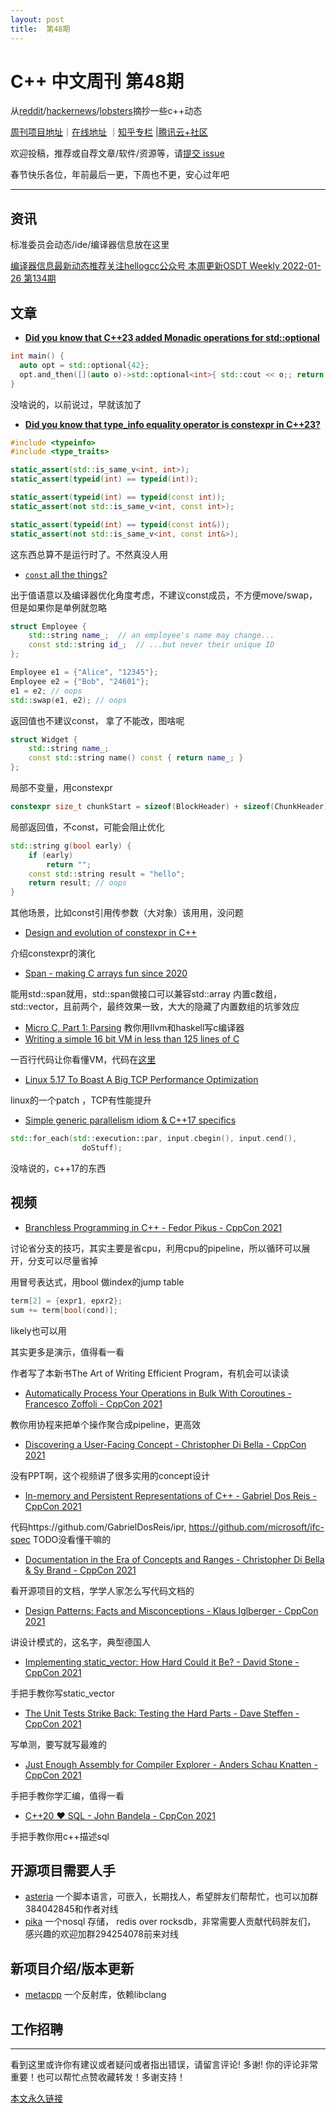 ```yaml
---
layout: post
title:  第48期
---
```


# C++ 中文周刊 第48期

从[reddit](https://www.reddit.com/r/cpp/)/[hackernews](https://news.ycombinator.com/)/[lobsters](https://lobste.rs/)摘抄一些c++动态

[周刊项目地址](https://github.com/wanghenshui/cppweeklynews)｜[在线地址](https://wanghenshui.github.io/cppweeklynews/) ｜[知乎专栏](https://www.zhihu.com/column/jieyaren) |[腾讯云+社区](https://cloud.tencent.com/developer/column/92884)

欢迎投稿，推荐或自荐文章/软件/资源等，请[提交 issue](https://github.com/wanghenshui/cppweeklynews/issues)

春节快乐各位，年前最后一更，下周也不更，安心过年吧

---

## 资讯

标准委员会动态/ide/编译器信息放在这里

[编译器信息最新动态推荐关注hellogcc公众号 本周更新OSDT Weekly 2022-01-26 第134期](https://github.com/hellogcc/osdt-weekly/blob/master/weekly-2022/2022-01-26.md)

## 文章

- [**Did you know that C++23 added Monadic operations for std::optional**](https://github.com/QuantlabFinancial/cpp_tip_of_the_week/blob/master/261.md)

```c++
int main() {
  auto opt = std::optional{42};
  opt.and_then([](auto o)->std::optional<int>{ std::cout << o;; return std::nullopt; });// prints 42
}
```

没啥说的，以前说过，早就该加了

- [**Did you know that type_info equality operator is constexpr in C++23?**](https://github.com/QuantlabFinancial/cpp_tip_of_the_week/blob/master/262.md)

```c++
#include <typeinfo>
#include <type_traits>

static_assert(std::is_same_v<int, int>);
static_assert(typeid(int) == typeid(int));

static_assert(typeid(int) == typeid(const int));
static_assert(not std::is_same_v<int, const int>);

static_assert(typeid(int) == typeid(const int&));
static_assert(not std::is_same_v<int, const int&>);
```

这东西总算不是运行时了。不然真没人用

- [`const` all the things?](https://quuxplusone.github.io/blog/2022/01/23/dont-const-all-the-things/)

出于值语意以及编译器优化角度考虑，不建议const成员，不方便move/swap，但是如果你是单例就忽略

```c++
struct Employee {
    std::string name_;  // an employee's name may change...
    const std::string id_;  // ...but never their unique ID
};

Employee e1 = {"Alice", "12345"};
Employee e2 = {"Bob", "24601"};
e1 = e2; // oops
std::swap(e1, e2); // oops
```



返回值也不建议const， 拿了不能改，图啥呢

```c++
struct Widget {
    std::string name_;
    const std::string name() const { return name_; }
};
```



局部不变量，用constexpr

```c++
constexpr size_t chunkStart = sizeof(BlockHeader) + sizeof(ChunkHeader);
```

局部返回值，不const，可能会阻止优化

```c++
std::string g(bool early) {
    if (early)
        return "";
    const std::string result = "hello";
    return result; // oops
}
```

其他场景，比如const引用传参数（大对象）该用用，没问题

- [Design and evolution of constexpr in C++](https://pvs-studio.com/en/blog/posts/cpp/0909/)

介绍constexpr的演化

- [Span - making C arrays fun since 2020](https://joshpeterson.github.io/span-making-c-arrays-fun-since-2020)

能用std::span就用，std::span做接口可以兼容std::array 内置c数组，std::vector，且前两个，最终效果一致，大大的隐藏了内置数组的坑爹效应

- [Micro C, Part 1: Parsing](https://blog.josephmorag.com/posts/mcc1/) 教你用llvm和haskell写c编译器
- [Writing a simple 16 bit VM in less than 125 lines of C](https://www.andreinc.net/2021/12/01/writing-a-simple-vm-in-less-than-125-lines-of-c)

一百行代码让你看懂VM，代码在[这里](https://github.com/nomemory/lc3-vm/blob/main/vm.c)

- [Linux 5.17 To Boast A Big TCP Performance Optimization](https://git.kernel.org/pub/scm/linux/kernel/git/netdev/net-next.git/commit/?id=6fcc06205c15bf1bb90896efdf5967028c154aba)

linux的一个patch ，TCP有性能提升

- [Simple generic parallelism idiom & C++17 specifics](https://berthub.eu/articles/posts/simple-parallelism-idiom/)

```c++
std::for_each(std::execution::par, input.cbegin(), input.cend(),
                doStuff);
```

没啥说的，c++17的东西

## 视频

- [Branchless Programming in C++ - Fedor Pikus - CppCon 2021](https://www.youtube.com/watch?v=g-WPhYREFjk)

讨论省分支的技巧，其实主要是省cpu，利用cpu的pipeline，所以循环可以展开，分支可以尽量省掉

用冒号表达式，用bool 做index的jump table

```c++
term[2] = {expr1, epxr2};
sum += term[bool(cond)];
```

likely也可以用

其实更多是演示，值得看一看

作者写了本新书The Art of Writing Efficient Program，有机会可以读读

- [Automatically Process Your Operations in Bulk With Coroutines - Francesco Zoffoli - CppCon 2021](https://www.youtube.com/watch?v=3R_Z5RO1AH4)

教你用协程来把单个操作聚合成pipeline，更高效

- [Discovering a User-Facing Concept - Christopher Di Bella - CppCon 2021](https://www.youtube.com/watch?v=T4cODK8UnXc)

没有PPT啊，这个视频讲了很多实用的concept设计

- [In-memory and Persistent Representations of C++ - Gabriel Dos Reis - CppCon 2021](https://www.youtube.com/watch?v=39wlNRk-nAg)

代码https://github.com/GabrielDosReis/ipr, https://github.com/microsoft/ifc-spec TODO没看懂干嘛的

- [Documentation in the Era of Concepts and Ranges - Christopher Di Bella & Sy Brand - CppCon 2021](https://www.youtube.com/watch?v=nm45t2fnUms)

看开源项目的文档，学学人家怎么写代码文档的

- [Design Patterns: Facts and Misconceptions - Klaus Iglberger - CppCon 2021](https://www.youtube.com/watch?v=KGX6zhOWGAc)

讲设计模式的，这名字，典型德国人

- [Implementing static_vector: How Hard Could it Be? - David Stone - CppCon 2021](https://www.youtube.com/watch?v=I8QJLGI0GOE)

手把手教你写static_vector

- [The Unit Tests Strike Back: Testing the Hard Parts - Dave Steffen - CppCon 2021](https://www.youtube.com/watch?v=t5qCxp7PJ0Q)

写单测，要写就写最难的

- [Just Enough Assembly for Compiler Explorer - Anders Schau Knatten - CppCon 2021](https://www.youtube.com/watch?v=QLolzolunJ4&list=PLHTh1InhhwT6vjwMy3RG5Tnahw0G9qIx6&index=30)

手把手教你学汇编，值得一看

- [C++20 ❤ SQL - John Bandela - CppCon 2021](https://www.youtube.com/watch?v=-P9FyevnL6U&list=PLHTh1InhhwT6vjwMy3RG5Tnahw0G9qIx6&index=73)

手把手教你用c++描述sql

## 开源项目需要人手

- [asteria](https://github.com/lhmouse/asteria) 一个脚本语言，可嵌入，长期找人，希望胖友们帮帮忙，也可以加群384042845和作者对线
- [pika](https://github.com/OpenAtomFoundation/pika) 一个nosql 存储， redis over rocksdb，非常需要人贡献代码胖友们， 感兴趣的欢迎加群294254078前来对线

## 新项目介绍/版本更新

- [metacpp](https://github.com/RamblingMadMan/metacpp) 一个反射库，依赖libclang

## 工作招聘

---

看到这里或许你有建议或者疑问或者指出错误，请留言评论! 多谢!  你的评论非常重要！也可以帮忙点赞收藏转发！多谢支持！

[本文永久链接](https://wanghenshui.github.io/cppweeklynews/posts/048.html)
